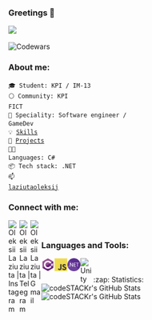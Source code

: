 ### Greetings 👋

![](https://komarev.com/ghpvc/?username=olexiy1)<br>

<img align="left" alt="Codewars" 
src="https://www.codewars.com/users/jugular237/badges/small" /><br>

### About me:
<code>🎓 Student: KPI / IM-13</code><br>
<code>⚪ Community: KPI FICT</code><br>
<code>👷 Speciality: Software engineer / GameDev</code><br>
<code>💡 [Skills](SKILLS.md)</code><br>
<code>🧻 [Projects](PROJECTS.md)</code><br>
<code>🧑‍💻 Languages: C#</code><br>
<code>📦 Tech stack: .NET</code><br>
<code>📫 [laziutaoleksij](mailto:laziutaoleksij)</code><br>

### Connect with me:

[<img align="left" alt="OleksiiLaziuta | Instagram" width="22px" src="https://raw.githubusercontent.com/rahuldkjain/github-profile-readme-generator/master/src/images/icons/Social/instagram.svg" />][instagram]
[<img align="left" alt="OleksiiLaziuta | Telegram" width="22px" src="https://user-images.githubusercontent.com/49933115/139837223-bf23d3a9-4638-4e17-994a-ac8678d5f517.png" />][telegram]
[<img align="left" alt="OleksiiLaziuta | Gmail" width="22px" src="https://upload.wikimedia.org/wikipedia/commons/8/8c/Gmail_Icon_%282013-2020%29.svg" />][gmail]

<br />

### Languages and Tools:

<img align="left" alt="C#" width="26px" 
src="https://raw.githubusercontent.com/devicons/devicon/master/icons/csharp/csharp-original.svg" />
<img align="left" alt="JavaScript" width="26px"
src="https://raw.githubusercontent.com/devicons/devicon/master/icons/javascript/javascript-original.svg" />
<img align="left" alt=".NET" width="26px" 
src="https://raw.githubusercontent.com/github/explore/80688e429a7d4ef2fca1e82350fe8e3517d3494d/topics/dotnet/dotnet.png" />
<img align="left" alt="Unity" width="26px" src="https://www.vectorlogo.zone/logos/unity3d/unity3d-icon.svg" />

[instagram]: https://www.instagram.com/oleksiylaziuta/
[telegram]: https://telegram.me/juglr
[gmail]: mailto:laziutaoleksij

<br />
<br />

<summary>:zap: Statistics:</summary>
   <img align="left" alt="codeSTACKr's GitHub Stats" src="https://github-readme-stats.vercel.app/api/top-langs/?username=jugular237&langs_count=8&layout=compact" />
    <br />
    <img align="left" alt="codeSTACKr's GitHub Stats" src="https://github-readme-stats.vercel.app/api?username=jugular237&show_icons=true" />


